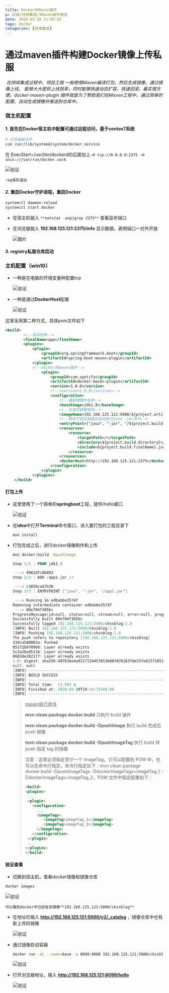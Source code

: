 ```yaml
---
title: Docker与Maven插件
p: 后端/持续集成/3Maven插件推送
date: 2020-03-20 11:03:02
tags: docker
categories: [持续集成]
---
```


# 通过maven插件构建Docker镜像上传私服

​	*在持续集成过程中，项目工程 一般使用Maven编译打包，然后生成镜像，通过镜像上线， 能够大大提供上线效率，同时能够快速动态扩容，快速回滚，着实很方便。docker-maven-plugin 插件就是为了帮助我们在Maven工程中，通过简单的配置，自动生成镜像并推送到仓库中。*

### 	宿主机配置

#### 	1. 首先在Docker宿主机中配置可通过远程访问，基于centos7系统

```bash
# 打开编辑文件
vim /usr/lib/systemd/system/docker.service
```

在 ExecStart=/usr/bin/dockerd的后面加上`-H tcp://0.0.0.0:2375 -H unix:///var/run/docker.sock` 

![验证](3Maven插件推送/base_mvn_1.png)

```
:wq保存退出
```

#### 2. 重启**Docker**守护进程，重启Docker

```bash
systemctl daemon-reload  
systemctl start docker  
```

- 在宿主机输入 `**netstat -anp|grep 2375**` 查看监听端口

- 在浏览器输入 **192.168.125.121:2375/info** 显示数据，表明端口一对外开放

  ![图片](3Maven插件推送/base_mvn_2.png)

#### 3. registry私服仓库启动

### 	主机配置（win10）

- 一种是在电脑的环境变量种配置tcp

  ![验证](3Maven插件推送/base_mvn_3.png)

- 一种是通过**DockerHost**配置

  ![验证](3Maven插件推送/base_mvn_4.png)

这里采用第二种方式，具体pom文件如下

```xml
<build>
        <!--启动名称-->
        <finalName>app</finalName>
        <plugins>
            <plugin>
                <groupId>org.springframework.boot</groupId>
                <artifactId>spring-boot-maven-plugin</artifactId>
            </plugin>
            <!--docker的maven插件-->
                <plugin>
                    <groupId>com.spotify</groupId>
                    <artifactId>docker-maven-plugin</artifactId>
                    <version>1.0.0</version>
                    <!--<version>1.0.0</version>-->
                    <configuration>
                        <!--基础镜像的名称-->
                        <baseImage>jdk1.8</baseImage>
                        <!--生成的镜像名称-->
                        <imageName>192.168.125.121:5000/${project.artifactId}:${project.version}</imageName>
                        <!--相当于启动容器后自动执行java -jar命令-->
                        <entryPoint>["java", "-jar", "/${project.build.finalName}.jar"]</entryPoint>
                        <resources>
                            <resource>
                                <targetPath>/</targetPath>
                                <directory>${project.build.directory}</directory>
                                <include>${project.build.finalName}.jar</include>
                            </resource>
                        </resources>
                        <dockerHost>http://192.168.125.121:2375</dockerHost>
                    </configuration>
                </plugin>
            </plugins>
    </build>
```

#### 打包上传

- 这里使用了一个简单的**springboot**工程，提供/hello接口

  ![验证](3Maven插件推送/base_mvn_5.png)

- 在**idea**中打开**Terminal**命令窗口，进入要打包的工程目录下

  ```powershell
  mvn install
  ```

- 打包完成之后，进行docker镜像制作和上传

  ```bash
  mvn docker:build -DpushImage
  ```
  
  ```powershell
  Step 1/3 : FROM jdk1.8
  
   ---> 9962dfc8b892
  Step 2/3 : ADD /app1.jar //
  
   ---> c3859ca47b38
  Step 3/3 : ENTRYPOINT ["java", "-jar", "/app1.jar"]
  
   ---> Running in ed0ab6e3574f
  Removing intermediate container ed0ab6e3574f
   ---> 00e704f305bc
  ProgressMessage{id=null, status=null, stream=null, error=null, progress=null, progressDetail=null}
  Successfully built 00e704f305bc
  Successfully tagged 192.168.125.121:5000/ckssblog:1.0
  [INFO] Built 192.168.125.121:5000/ckssblog:1.0
  [INFO] Pushing 192.168.125.121:5000/ckssblog:1.0
  The push refers to repository [192.168.125.121:5000/ckssblog]
  33dca580002a: Pushed
  851f2b8709b8: Layer already exists
  5c2a28ad5134: Layer already exists
  0683de282177: Layer already exists
  1.0: digest: sha256:49783be4a9117124457b53b08f076183fde33fe62571051e08effa688db18a2d size: 1161
  null: null
  [INFO] ------------------------------------------------------------------------
  [INFO] BUILD SUCCESS
  [INFO] ------------------------------------------------------------------------
  [INFO] Total time:  13.995 s
  [INFO] Finished at: 2020-03-19T19:34:35+08:00
  [INFO] ------------------------------------------------------------------------
  ```
  
  > <u>maven执行命令</u>
  >
  > **mvn clean package docker:build** 只执行 build 操作
  >
  > **mvn clean package docker:build -DpushImage** 执行 build 完成后 push 镜像
  >
  > **mvn clean package docker:build -DpushImageTag** 执行 build 并 push 指定 tag 的镜像
  >
  > 注意：这里必须指定至少一个 imageTag，它可以配置到 POM 中，也可以在命令行指定。命令行指定如下：mvn clean package docker:build -DpushImageTags -DdockerImageTags=imageTag_1 -DdockerImageTags=imageTag_2，POM 文件中指定配置如下：
  >
  > ```xml
  > <build>
  > <plugins>
  >  ...
  >  <plugin>
  >    <configuration>
  >      ...
  >      <imageTags>
  >         <imageTag>imageTag_1</imageTag>
  >         <imageTag>imageTag_2</imageTag>
  >      </imageTags>
  >    </configuration>
  >  </plugin>
  >  ...
  > </plugins>
  > </build>
  > ```
  >
  > 

#### 验证查看

-  切换到宿主机，查看docker镜像和镜像仓库

  ```bash
  docker images
  ```

  ![验证](3Maven插件推送/base_mvn_6.png)

  	可以看到docker中已经有该镜像**192.168.125.121:5000/ckssblog**

- 在地址栏输入 **http://192.168.125.121:5000/v2/_catalog** ，镜像仓库中也有新上传的镜像

  ![验证](3Maven插件推送/base_mvn_7.png)

- 通过镜像启动容器

  ```bash
  docker run -di --name=base -p 8099:8080 192.168.125.121:5000/ckssblog:1.0
  ```

  ![验证](3Maven插件推送/base_mvn_8.png)

- 打开浏览器地址，输入 **http://192.168.125.121:8099/hello** 

  ![验证](3Maven插件推送/base_mvn_9.png)